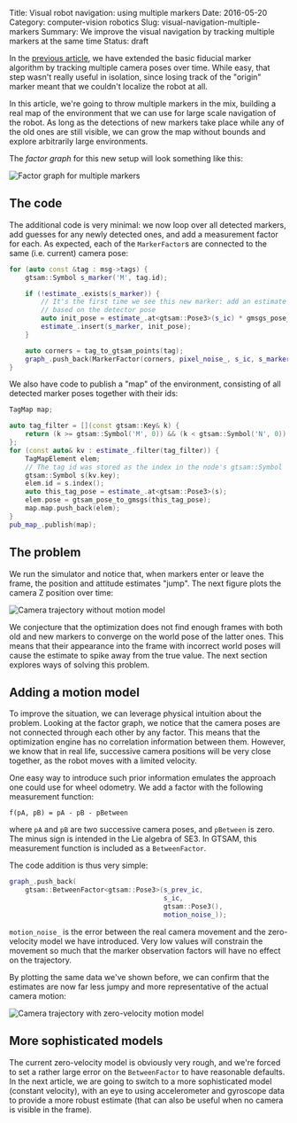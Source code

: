 Title: Visual robot navigation: using multiple markers
Date: 2016-05-20
Category: computer-vision robotics
Slug: visual-navigation-multiple-markers
Summary: We improve the visual navigation by tracking multiple markers at the same time
Status: draft

In the [previous article](/visual-navigation-following-camera.html), we have
extended the basic fiducial marker algorithm by tracking multiple camera poses
over time. While easy, that step wasn't really useful in isolation, since
losing track of the "origin" marker meant that we couldn't localize the robot
at all.

In this article, we're going to throw multiple markers in the mix, building a
real map of the environment that we can use for large scale navigation of the
robot. As long as the detections of new markers take place while any of the
old ones are still visible, we can grow the map without bounds and explore
arbitrarily large environments.

The *factor graph* for this new setup will look something like this:

<img src="{filename}/images/slam/fgraph_multicam.png" alt="Factor graph for multiple markers" class="img-center"/>

## The code

The additional code is very minimal: we now loop over all detected markers,
add guesses for any newly detected ones, and add a measurement factor for
each. As expected, each of the `MarkerFactor`s are connected to the same (i.e.
current) camera pose:

```cpp
for (auto const &tag : msg->tags) {
    gtsam::Symbol s_marker('M', tag.id);

    if (!estimate_.exists(s_marker)) {
        // It's the first time we see this new marker: add an estimate
        // based on the detector pose
        auto init_pose = estimate_.at<gtsam::Pose3>(s_ic) * gmsgs_pose_to_gtsam(tag.pose);
        estimate_.insert(s_marker, init_pose);
    }

    auto corners = tag_to_gtsam_points(tag);
    graph_.push_back(MarkerFactor(corners, pixel_noise_, s_ic, s_marker, K_, tag_size_));
}
```

We also have code to publish a "map" of the environment, consisting of all
detected marker poses together with their ids:

```cpp
TagMap map;

auto tag_filter = [](const gtsam::Key& k) {
    return (k >= gtsam::Symbol('M', 0)) && (k < gtsam::Symbol('N', 0));
};
for (const auto& kv : estimate_.filter(tag_filter)) {
    TagMapElement elem;
    // The tag id was stored as the index in the node's gtsam::Symbol
    gtsam::Symbol s(kv.key);
    elem.id = s.index();
    auto this_tag_pose = estimate_.at<gtsam::Pose3>(s);
    elem.pose = gtsam_pose_to_gmsgs(this_tag_pose);
    map.map.push_back(elem);
}
pub_map_.publish(map);
```

## The problem

We run the simulator and notice that, when markers enter or leave the frame,
the position and attitude estimates "jump". The next figure plots the camera Z
position over time:

<img src="{filename}/images/slam/z_all_1e2.png" alt="Camera trajectory without motion model" class="img-center" />

We conjecture that the optimization does not find enough frames with both old
and new markers to converge on the world pose of the latter ones. This means
that their appearance into the frame with incorrect world poses will cause the
estimate to spike away from the true value. The next section explores ways of
solving this problem.

## Adding a motion model

To improve the situation, we can leverage physical intuition about the
problem. Looking at the factor graph, we notice that the camera poses are not
connected through each other by any factor. This means that the optimization
engine has no correlation information between them. However, we know that in
real life, successive camera positions will be very close together, as the
robot moves with a limited velocity.

One easy way to introduce such prior information emulates the approach one
could use for wheel odometry. We add a factor with the following measurement
function:

```
f(pA, pB) = pA - pB - pBetween
```

where `pA` and `pB` are two successive camera poses, and `pBetween` is zero.
The minus sign is intended in the Lie algebra of SE3. In GTSAM, this
measurement function is included as a `BetweenFactor`.

The code addition is thus very simple:

```cpp
graph_.push_back(
    gtsam::BetweenFactor<gtsam::Pose3>(s_prev_ic,
                                       s_ic,
                                       gtsam::Pose3(),
                                       motion_noise_));
```

`motion_noise_` is the error between the real camera movement and the zero-
velocity model we have introduced. Very low values will constrain the movement
so much that the marker observation factors will have no effect on the
trajectory.

By plotting the same data we've shown before, we can confirm that the estimates
are now far less jumpy and more representative of the actual camera motion:

<img src="{filename}/images/slam/z_all_1e4.png" alt="Camera trajectory with zero-velocity motion model" class="img-center" />

## More sophisticated models

The current zero-velocity model is obviously very rough, and we're forced to
set a rather large error on the `BetweenFactor` to have reasonable defaults.
In the next article, we are going to switch to a more sophisticated model
(constant velocity), with an eye to using accelerometer and gyroscope data to
provide a more robust estimate (that can also be useful when no camera is
visible in the frame).

